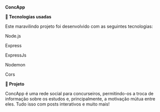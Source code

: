 **ConcApp**


 **🚀 Tecnologias usadas**

Este maravilindo projeto foi desenvolvido com as seguintes tecnologias:

Node.js

Express

ExpressJs

Nodemon

Cors

**💪 Projeto**

ConcApp é uma rede social para concurseiros, permitindo-os a troca de informação sobre os
estudos e, principalmente, a motivação mútua entre eles. Tudo isso com posts
interativos e muito mais!

